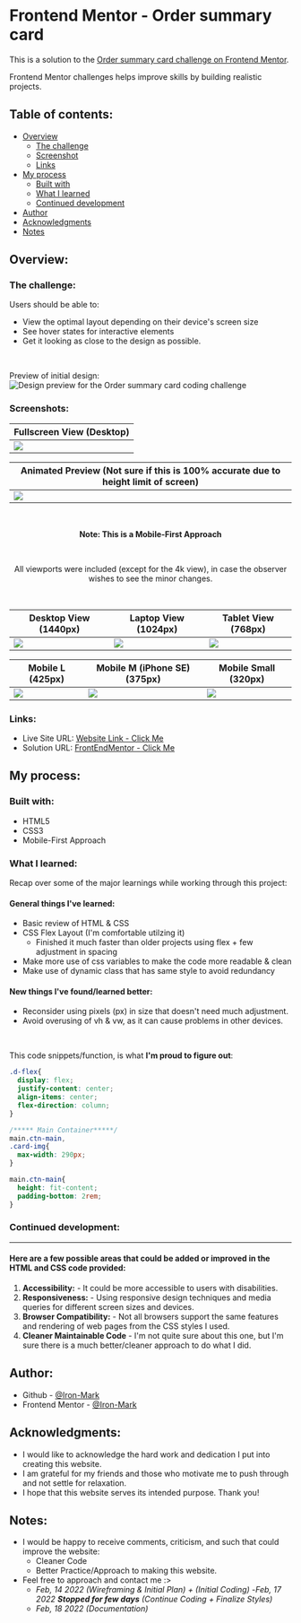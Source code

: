 # Frontend Mentor - Order summary card

This is a solution to the [Order summary card challenge on Frontend Mentor](https://www.frontendmentor.io/challenges/order-summary-component-QlPmajDUj).

Frontend Mentor challenges helps improve skills by building realistic projects.

## Table of contents:

- [Overview](#overview)
  - [The challenge](#the-challenge)
  - [Screenshot](#screenshots)
  - [Links](#links)
- [My process](#my-process)
  - [Built with](#built-with)
  - [What I learned](#what-i-learned)
  - [Continued development](#continued-development)
- [Author](#author)
- [Acknowledgments](#acknowledgments)
- [Notes](#notes)

## Overview:

### The challenge:

Users should be able to:

- View the optimal layout depending on their device's screen size
- See hover states for interactive elements
- Get it looking as close to the design as possible.

<br>

Preview of initial design:
![Design preview for the Order summary card coding challenge](./design/desktop-preview.jpg)

### Screenshots:

<div align="center">

| Fullscreen View (Desktop)                             |
| ----------------------------------------------------- |
| ![](design-finished/0.0-Original-20230218_190655.png) |

| Animated Preview (Not sure if this is 100% accurate due to height limit of screen) |
| ---------------------------------------------------------------------------------- |
| ![](design-finished/0.1-animatedResult.gif)                                        |

<br>

**Note: This is a Mobile-First Approach**

<br>

All viewports were included (except for the 4k view), in case the observer wishes to see the minor changes.

<br>

| Desktop View (1440px)                                | Laptop View (1024px)                                | Tablet View (768px)                                    |
| ---------------------------------------------------- | --------------------------------------------------- | ------------------------------------------------------ |
| ![](design-finished/1.0-Desktop-20230218_183425.png) | ![](design-finished/1.1-Laptop-20230218_183328.png) | ![](design-finished/1.2-Tablet-20230218%20_183257.png) |

| Mobile L (425px)                                     | Mobile M (iPhone SE) (375px)                          | Mobile Small (320px)                                 |
| ---------------------------------------------------- | ----------------------------------------------------- | ---------------------------------------------------- |
| ![](design-finished/2.0-MobileL-20230218_183231.png) | ![](design-finished/2.1-IphoneSE-20230218_183130.png) | ![](design-finished/2.2-MobileS-20230218_183107.png) |

</div>

### Links:

- Live Site URL: [Website Link - Click Me]()
- Solution URL: [FrontEndMentor - Click Me]()

## My process:

### Built with:

- HTML5
- CSS3
- Mobile-First Approach

### What I learned:

Recap over some of the major learnings while working through this project:

#### General things I've learned:

- Basic review of HTML & CSS
- CSS Flex Layout (I'm comfortable utilzing it)
  - Finished it much faster than older projects using flex + few adjustment in spacing
- Make more use of css variables to make the code more readable & clean
- Make use of dynamic class that has same style to avoid redundancy

#### New things I've found/learned better:

- Reconsider using pixels (px) in size that doesn't need much adjustment.
- Avoid overusing of vh & vw, as it can cause problems in other devices.

<br>

This code snippets/function, is what **I'm proud to figure out**:

```css
.d-flex{
  display: flex;
  justify-content: center;
  align-items: center;
  flex-direction: column;
}

/***** Main Container*****/
main.ctn-main, 
.card-img{
  max-width: 290px; 
}

main.ctn-main{
  height: fit-content;
  padding-bottom: 2rem;
}

```

### Continued development:

<hr>

#### Here are a few possible areas that could be added or improved in the HTML and CSS code provided:

1. **Accessibility:** - It could be more accessible to users with disabilities.
2. **Responsiveness:** - Using responsive design techniques and media queries for different screen sizes and devices.
3. **Browser Compatibility:** - Not all browsers support the same features and rendering of web pages from the CSS styles I used.
4. **Cleaner Maintainable Code** - I'm not quite sure about this one, but I'm sure there is a much better/cleaner approach to do what I did.

## Author:

- Github - [@Iron-Mark](https://github.com/Iron-Mark)
- Frontend Mentor - [@Iron-Mark](https://www.frontendmentor.io/profile/Iron-Mark)

## Acknowledgments:

- I would like to acknowledge the hard work and dedication I put into creating this website.
- I am grateful for my friends and those who motivate me to push through and not settle for relaxation.
- I hope that this website serves its intended purpose. Thank you!

## Notes:

- I would be happy to receive comments, criticism, and such that could improve the website:
  - Cleaner Code
  - Better Practice/Approach to making this website.
- Feel free to approach and contact me :>
  - _Feb, 14 2022 (Wireframing & Initial Plan) + (Initial Coding)_
  -_Feb, 17 2022 **Stopped for few days** (Continue Coding + Finalize Styles)_
  - _Feb, 18 2022 (Documentation)_
